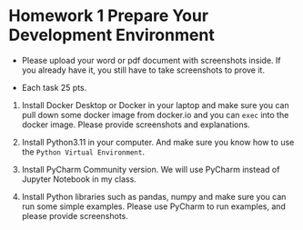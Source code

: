 # Homework 1 Prepare Your Development Environment

* Please upload your word or pdf document with screenshots inside. If you already have it, you still have to take screenshots to prove it.

* Each task 25 pts.

1. Install Docker Desktop or Docker in your laptop and make sure you can pull down some docker image from docker.io and you can `exec` into the docker image. Please provide screenshots and explanations.

2. Install Python3.11 in your computer. And make sure you know how to use the `Python Virtual Environment`.

3. Install PyCharm Community version. We will use PyCharm instead of Jupyter Notebook in my class.

4. Install Python libraries such as pandas, numpy and make sure you can run some simple examples. Please use PyCharm to run examples, and please provide screenshots.